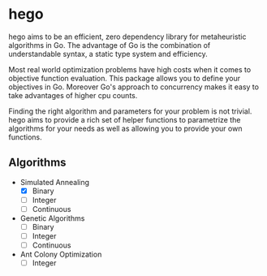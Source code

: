 # hego

hego aims to be an efficient, zero dependency library for metaheuristic algorithms in Go. The advantage of Go is the combination of understandable syntax, a static type system and efficiency.

Most real world optimization problems have high costs when it comes to objective function evaluation. This package allows you to define your objectives in Go. Moreover Go's approach to concurrency makes it easy to take advantages of higher cpu counts.

Finding the right algorithm and parameters for your problem is not trivial. hego aims to provide a rich set of helper functions to parametrize the algorithms for your needs as well as allowing you to provide your own functions.

## Algorithms

- Simulated Annealing
  - [x] Binary
  - [ ] Integer
  - [ ] Continuous
- Genetic Algorithms
  - [ ] Binary
  - [ ] Integer
  - [ ] Continuous
- Ant Colony Optimization
  - [ ] Integer
